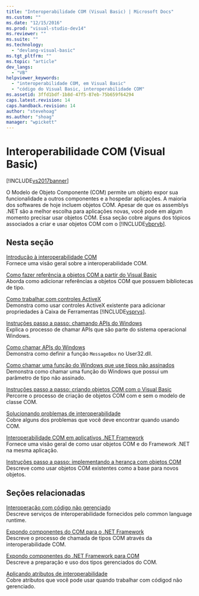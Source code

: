 ```yaml
---
title: "Interoperabilidade COM (Visual Basic) | Microsoft Docs"
ms.custom: ""
ms.date: "12/15/2016"
ms.prod: "visual-studio-dev14"
ms.reviewer: ""
ms.suite: ""
ms.technology: 
  - "devlang-visual-basic"
ms.tgt_pltfrm: ""
ms.topic: "article"
dev_langs: 
  - "VB"
helpviewer_keywords: 
  - "interoperabilidade COM, em Visual Basic"
  - "código do Visual Basic, interoperabilidade COM"
ms.assetid: 3ffd1bdf-1b8d-47f5-87eb-75b659f64294
caps.latest.revision: 14
caps.handback.revision: 14
author: "stevehoag"
ms.author: "shoag"
manager: "wpickett"
---
```

# Interoperabilidade COM (Visual Basic)
[!INCLUDE[vs2017banner](../../../csharp/includes/vs2017banner.md)]

O Modelo de Objeto Componente \(COM\) permite um objeto expor sua funcionalidade a outros componentes e a hospedar aplicações.  A maioria dos softwares de hoje incluem objetos COM.  Apesar de que os assemblys .NET são a melhor escolha para aplicações novas, você pode em algum momento precisar usar objetos COM.  Essa seção cobre alguns dos tópicos associados a criar e usar objetos COM com o [!INCLUDE[vbprvb](../../../csharp/programming-guide/concepts/linq/includes/vbprvb_md.md)].  
  
## Nesta seção  
 [Introdução à interoperabilidade COM](../../../visual-basic/programming-guide/com-interop/introduction-to-com-interop.md)  
 Fornece uma visão geral sobre a interoperabilidade COM.  
  
 [Como fazer referência a objetos COM a partir do Visual Basic](../Topic/How%20to:%20Reference%20COM%20Objects%20from%20Visual%20Basic.md)  
 Aborda como adicionar referências a objetos COM que possuem bibliotecas de tipo.  
  
 [Como trabalhar com controles ActiveX](../../../visual-basic/programming-guide/com-interop/how-to-work-with-activex-controls.md)  
 Demonstra como usar controles ActiveX existente para adicionar propriedades à Caixa de Ferramentas [!INCLUDE[vsprvs](../../../csharp/includes/vsprvs_md.md)].  
  
 [Instruções passo a passo: chamando APIs do Windows](../../../visual-basic/programming-guide/com-interop/walkthrough-calling-windows-apis.md)  
 Explica o processo de chamar APIs que são parte do sistema operacional Windows.  
  
 [Como chamar APIs do Windows](../../../visual-basic/programming-guide/com-interop/how-to-call-windows-apis.md)  
 Demonstra como definir a função `MessageBox` no User32.dll.  
  
 [Como chamar uma função do Windows que use tipos não assinados](../../../visual-basic/programming-guide/com-interop/how-to-call-a-windows-function-that-takes-unsigned-types.md)  
 Demonstra como chamar uma função do Windows que possui um parâmetro de tipo não assinado.  
  
 [Instruções passo a passo: criando objetos COM com o Visual Basic](../../../visual-basic/programming-guide/com-interop/walkthrough-creating-com-objects.md)  
 Percorre o processo de criação de objetos COM com e sem o modelo de classe COM.  
  
 [Solucionando problemas de interoperabilidade](../../../visual-basic/programming-guide/com-interop/troubleshooting-interoperability.md)  
 Cobre alguns dos problemas que você deve encontrar quando usando COM.  
  
 [Interoperabilidade COM em aplicativos .NET Framework](../../../visual-basic/programming-guide/com-interop/com-interoperability-in-net-framework-applications.md)  
 Fornece uma visão geral de como usar objetos COM e do Framework .NET na mesma aplicação.  
  
 [Instruções passo a passo: implementando a herança com objetos COM](../../../visual-basic/programming-guide/com-interop/walkthrough-implementing-inheritance-with-com-objects.md)  
 Descreve como usar objetos COM existentes como a base para novos objetos.  
  
## Seções relacionadas  
 [Interoperação com código não gerenciado](../Topic/Interoperating%20with%20Unmanaged%20Code.md)  
 Descreve serviços de interoperabilidade fornecidos pelo common language runtime.  
  
 [Expondo componentes do COM para o .NET Framework](../Topic/Exposing%20COM%20Components%20to%20the%20.NET%20Framework.md)  
 Descreve o processo de chamada de tipos COM através da interoperabilidade COM.  
  
 [Expondo componentes do .NET Framework para COM](../Topic/Exposing%20.NET%20Framework%20Components%20to%20COM.md)  
 Descreve a preparação e uso dos tipos gerenciados do COM.  
  
 [Aplicando atributos de interoperabilidade](../Topic/Applying%20Interop%20Attributes.md)  
 Cobre atributos que você pode usar quando trabalhar com códigod não gerenciado.